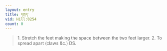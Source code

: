 ```yaml
---
layout: entry
title: དགྲད་
vid: Hill:0254
count: 0
---
```

> 1\. Stretch the feet making the space between the two feet larger\. 2\. To spread apart (claws &c\.) DS\.


